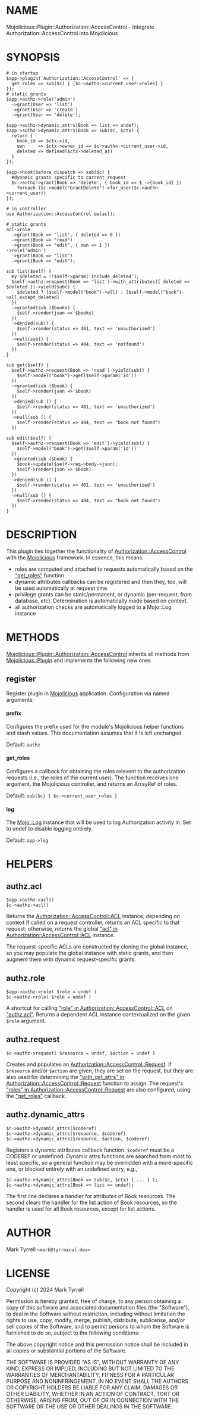 # NAME

Mojolicious::Plugin::Authorization::AccessControl - Integrate Authorization::AccessControl into Mojolicious

# SYNOPSIS

    # in startup
    $app->plugin('Authorization::AccessControl' => {  
      get_roles => sub($c) { [$c->authn->current_user->roles] }
    });
    # static grants
    $app->authz->role('admin')
      ->grant(User => 'list')
      ->grant(User => 'create')
      ->grant(User => 'delete');
    
    $app->authz->dynamic_attrs(Book => list => undef);
    $app->authz->dynamic_attrs(Book => sub($c, $ctx) {
      return {
        book_id => $ctx->id,
        own     => $ctx->owner_id == $c->authn->current_user->id,
        deleted => defined($ctx->deleted_at)
      }
    });

    $app->hook(before_dispatch => sub($c) {
      #dynamic grants specific to current request
      $c->authz->grant(Book => 'delete', { book_id => $_->{book_id} })
        foreach ($c->model("GrantDelete")->for_user($c->authn->current_user))
    });

    # in controller
    use Authorization::AccessControl qw(acl);

    # static grants
    acl->role
      ->grant(Book => 'list', { deleted => 0 })
      ->grant(Book => "read")
      ->grant(Book => "edit", { own => 1 })
    ->role('admin')
      ->grant(Book => "list")
      ->grant(Book => "edit");

    sub list($self) {
      my $deleted = !!$self->param('include_deleted');
      $self->authz->request(Book => 'list')->with_attributes({ deleted => $deleted })->yield(sub() { 
        $deleted ? [$self->model("book")->all] : [$self->model("book")->all_except_deleted]
      })
      ->granted(sub ($books) {
        $self->render(json => $books)
      })
      ->denied(sub() {
        $self->render(status => 401, text => 'unauthorized')
      })
      ->null(sub() {
        $self->render(status => 404, text => 'notfound')
      })
    }

    sub get($self) {
      $self->authz->request(Book => 'read')->yield(sub() { 
        $self->model("book")->get($self->param('id')) 
      })
      ->granted(sub ($book) {
        $self->render(json => $book)
      })
      ->denied(sub () {
        $self->render(status => 401, text => 'unauthorized')
      })
      ->null(sub () {
        $self->render(status => 404, text => "book not found")
      })

    sub edit($self) {
      $self->authz->request(Book => 'edit')->yield(sub() { 
        $self->model("book")->get($self->param('id')) 
      })
      ->granted(sub ($book) {
        $book->update($self->req->body->json);
        $self->render(json => $book)
      })
      ->denied(sub () {
        $self->render(status => 401, text => 'unauthorized')
      })
      ->null(sub () {
        $self->render(status => 404, text => "book not found")
      })
    }

# DESCRIPTION

This plugin ties together the functionality of [Authorization::AccessControl](https://metacpan.org/pod/Authorization%3A%3AAccessControl)
with the [Mojolicious](https://metacpan.org/pod/Mojolicious) framework. In essence, this means:

- roles are computed and attached to requests automatically based on the ["get\_roles"](#get_roles) function
- dynamic attributes callbacks can be registered and then they, too, will be used automatically at request time
- privilege grants can be static/permanent, or dynamic (per-request, from database, etc). Determination is automatically made based on context.
- all authorization checks are automatically logged to a Mojo::Log instance

# METHODS

[Mojolicious::Plugin::Authorization::AccessControl](https://metacpan.org/pod/Mojolicious%3A%3APlugin%3A%3AAuthorization%3A%3AAccessControl) inherits all methods from 
[Mojolicious::Plugin](https://metacpan.org/pod/Mojolicious%3A%3APlugin) and implements the following new ones

## register

Register plugin in [Mojolicious](https://metacpan.org/pod/Mojolicious) application. Configuration via named arguments:

#### prefix

Configures the prefix used for the module's Mojolicious helper functions and 
stash values. This documentation assumes that it is left unchanged

Default: `authz`

#### get\_roles

Configures a callback for obtaining the roles relevent to the authorization
requests (i.e., the roles of the current user). The function receives one 
argument, the Mojolicious controller, and returns an ArrayRef of roles.

Default: `sub($c) { $c->current_user_roles }`

#### log

The [Mojo::Log](https://metacpan.org/pod/Mojo%3A%3ALog) instance that will be used to log Authorization activity in.
Set to undef to disable logging entirely.

Default: `app->log`

# HELPERS

## authz.acl

    $app->authz->acl()
    $c->authz->acl()

Returns the [Authorization::AccessControl::ACL](https://metacpan.org/pod/Authorization%3A%3AAccessControl%3A%3AACL) instance, depending on context
If called on a request controller, returns an ACL specific to that request;
otherwise, returns the global ["acl" in Authorization::AccessControl::ACL](https://metacpan.org/pod/Authorization%3A%3AAccessControl%3A%3AACL#acl) instance.

The request-specific ACLs are constructed by cloning the global instance,
so you may populate the global instance with static grants, and then augment
them with dynamic request-specific grants.

## authz.role

    $app->authz->role( $role = undef )
    $c->authz->role( $role = undef )

A shortcut for calling ["role" in Authorization::AccessControl::ACL](https://metacpan.org/pod/Authorization%3A%3AAccessControl%3A%3AACL#role) on 
["authz.acl"](#authz-acl). Returns a dependent ACL instance contextualized on the given
`$role` argument.

## authz.request

    $c->authz->request( $resource = undef, $action = undef )

Creates and populates an [Authorization::AccessControl::Request](https://metacpan.org/pod/Authorization%3A%3AAccessControl%3A%3ARequest). If 
`$resource` and/or `$action` are given, they are set on the request, but they
are also used for determining the 
["with\_get\_attrs" in Authorization::AccessControl::Request](https://metacpan.org/pod/Authorization%3A%3AAccessControl%3A%3ARequest#with_get_attrs) function to assign.
The request's ["roles" in Authorization::AccessControl::Request](https://metacpan.org/pod/Authorization%3A%3AAccessControl%3A%3ARequest#roles) are also configured,
using the ["get\_roles"](#get_roles) callback.

## authz.dynamic\_attrs

    $c->authz->dynamic_attrs($coderef)
    $c->authz->dynamic_attrs($resource, $coderef)
    $c->authz->dynamic_attrs($resource, $action, $coderef)

Registers a dynamic attributes callback function. `$coderef` must be a CODEREF
or undefined. Dynamic attrs functions are searched from most to least specific,
so a general function may be overridden with a more-specific one, or blocked
entirely with an undefined entry, e.g.,

    $c->authz->dynamic_attrs(Book => sub($c, $ctx) { ... } );
    $c->authz->dynamic_attrs(Book => list => undef);

The first line declares a handler for attributes of Book resources. The second
clears the handler for the list action of Book resources, so the handler is used
for all Book resources, except for list actions.

# AUTHOR

Mark Tyrrell `<mark@tyrrminal.dev>`

# LICENSE

Copyright (c) 2024 Mark Tyrrell

Permission is hereby granted, free of charge, to any person obtaining a copy
of this software and associated documentation files (the "Software"), to deal
in the Software without restriction, including without limitation the rights
to use, copy, modify, merge, publish, distribute, sublicense, and/or sell
copies of the Software, and to permit persons to whom the Software is
furnished to do so, subject to the following conditions:

The above copyright notice and this permission notice shall be included in all
copies or substantial portions of the Software.

THE SOFTWARE IS PROVIDED "AS IS", WITHOUT WARRANTY OF ANY KIND, EXPRESS OR
IMPLIED, INCLUDING BUT NOT LIMITED TO THE WARRANTIES OF MERCHANTABILITY,
FITNESS FOR A PARTICULAR PURPOSE AND NONINFRINGEMENT. IN NO EVENT SHALL THE
AUTHORS OR COPYRIGHT HOLDERS BE LIABLE FOR ANY CLAIM, DAMAGES OR OTHER
LIABILITY, WHETHER IN AN ACTION OF CONTRACT, TORT OR OTHERWISE, ARISING FROM,
OUT OF OR IN CONNECTION WITH THE SOFTWARE OR THE USE OR OTHER DEALINGS IN THE
SOFTWARE.
